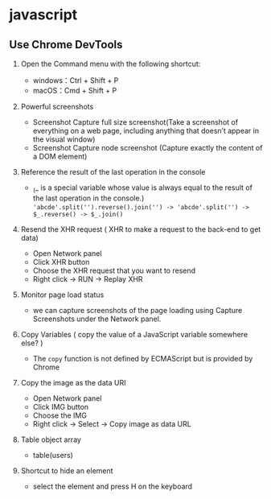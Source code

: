 # javascript

## Use Chrome DevTools
  1. Open the Command menu with the following shortcut:
      - windows：Ctrl + Shift + P 
      - macOS：Cmd + Shift + P
  
  2. Powerful screenshots 
      - Screenshot Capture full size screenshot(Take a screenshot of everything on a web page, including anything that doesn’t appear in the visual window) 
      - Screenshot Capture node screenshot (Capture exactly the content of a DOM element) 
      
  3. Reference the result of the last operation in the console
       - $_ ($_ is a special variable whose value is always equal to the result of the last operation in the console.)
       `'abcde'.split('').reverse().join('') -> 'abcde'.split('') -> $_.reverse() -> $_.join()`
       
  4. Resend the XHR request ( XHR to make a request to the back-end to get data)
      - Open Network panel
      - Click XHR button
      - Choose the XHR request that you want to resend
      - Right click -> RUN -> Replay XHR
      
  5. Monitor page load status 
      - we can capture screenshots of the page loading using Capture Screenshots under the Network panel.
      
  6. Copy Variables ( copy the value of a JavaScript variable somewhere else? )
      - The `copy` function is not defined by ECMAScript but is provided by Chrome
      
  7. Copy the image as the data URI
      - Open Network panel
      - Click IMG button
      - Choose the IMG 
      - Right click -> Select -> Copy image as data URL 
      
  8. Table object array 
      - table(users)
      
  9. Shortcut to hide an element 
      - select the element and press H on the keyboard
   
  
   
